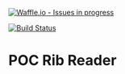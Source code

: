[![Waffle.io - Issues in progress](https://badge.waffle.io/xebia-france/poc-rib-reader.svg?label=in%20progress&title=In%20Progress)](http://waffle.io/xebia-france/poc-rib-reader)

[![Build Status](https://www.bitrise.io/app/84109b36b2a694c6/status.svg?token=WEyqeuDekS80nfrUXd6MzA&branch=master)](https://www.bitrise.io/app/84109b36b2a694c6)

# POC Rib Reader
